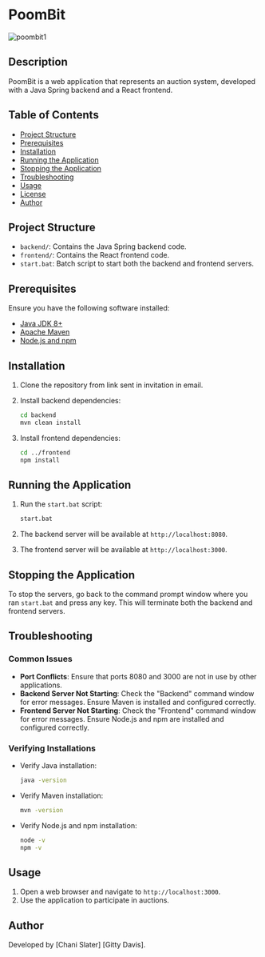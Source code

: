 # PoomBit
![poombit1](https://github.com/GittyDavis/PoomBit/assets/137718817/5329c131-98fc-4991-bfe0-54f56a74ae05)

## Description

PoomBit is a web application that represents an auction system, developed with a Java Spring backend and a React frontend.

## Table of Contents

- [Project Structure](#project-structure)
- [Prerequisites](#prerequisites)
- [Installation](#installation)
- [Running the Application](#running-the-application)
- [Stopping the Application](#stopping-the-application)
- [Troubleshooting](#troubleshooting)
- [Usage](#usage)
- [License](#license)
- [Author](#author)

## Project Structure

- `backend/`: Contains the Java Spring backend code.
- `frontend/`: Contains the React frontend code.
- `start.bat`: Batch script to start both the backend and frontend servers.

## Prerequisites

Ensure you have the following software installed:

- [Java JDK 8+](https://www.oracle.com/java/technologies/javase-downloads.html)
- [Apache Maven](https://maven.apache.org/install.html)
- [Node.js and npm](https://nodejs.org/)

## Installation

1. Clone the repository from link sent in invitation in email.

2. Install backend dependencies:
    ```bash
    cd backend
    mvn clean install
    ```

3. Install frontend dependencies:
    ```bash
    cd ../frontend
    npm install
    ```

## Running the Application

1. Run the `start.bat` script:
    ```bash
    start.bat
    ```

2. The backend server will be available at `http://localhost:8080`.
3. The frontend server will be available at `http://localhost:3000`.

## Stopping the Application

To stop the servers, go back to the command prompt window where you ran `start.bat` and press any key. This will terminate both the backend and frontend servers.

## Troubleshooting

### Common Issues

- **Port Conflicts**: Ensure that ports 8080 and 3000 are not in use by other applications.
- **Backend Server Not Starting**: Check the "Backend" command window for error messages. Ensure Maven is installed and configured correctly.
- **Frontend Server Not Starting**: Check the "Frontend" command window for error messages. Ensure Node.js and npm are installed and configured correctly.

### Verifying Installations

- Verify Java installation:
    ```bash
    java -version
    ```
- Verify Maven installation:
    ```bash
    mvn -version
    ```
- Verify Node.js and npm installation:
    ```bash
    node -v
    npm -v
    ```

## Usage

1. Open a web browser and navigate to `http://localhost:3000`.
2. Use the application to participate in auctions.

## Author

Developed by 
[Chani Slater]
[Gitty Davis].
